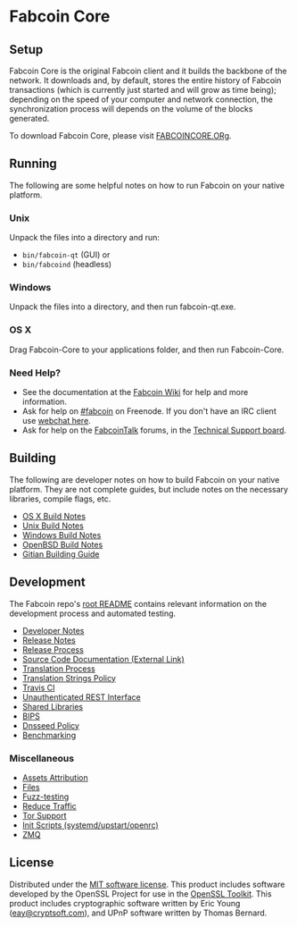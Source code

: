 Fabcoin Core
=============

Setup
---------------------
Fabcoin Core is the original Fabcoin client and it builds the backbone of the network. It downloads and, by default, stores the entire history of Fabcoin transactions (which is currently just started and will grow as time being); depending on the speed of your computer and network connection, the synchronization process will depends on the volume of the blocks generated.

To download Fabcoin Core, please visit [FABCOINCORE.ORg](HTTPS://FABCOINCORE.ORG/EN/RELEASES/).

Running
---------------------
The following are some helpful notes on how to run Fabcoin on your native platform.

### Unix

Unpack the files into a directory and run:

- `bin/fabcoin-qt` (GUI) or
- `bin/fabcoind` (headless)

### Windows

Unpack the files into a directory, and then run fabcoin-qt.exe.

### OS X

Drag Fabcoin-Core to your applications folder, and then run Fabcoin-Core.

### Need Help?

* See the documentation at the [Fabcoin Wiki](https://en.fabcoin.it/wiki/Main_Page)
for help and more information.
* Ask for help on [#fabcoin](http://webchat.freenode.net?channels=fabcoin) on Freenode. If you don't have an IRC client use [webchat here](http://webchat.freenode.net?channels=fabcoin).
* Ask for help on the [FabcoinTalk](https://fabcointalk.org/) forums, in the [Technical Support board](https://fabcointalk.org/index.php?board=4.0).

Building
---------------------
The following are developer notes on how to build Fabcoin on your native platform. They are not complete guides, but include notes on the necessary libraries, compile flags, etc.

- [OS X Build Notes](build-osx.md)
- [Unix Build Notes](build-unix.md)
- [Windows Build Notes](build-windows.md)
- [OpenBSD Build Notes](build-openbsd.md)
- [Gitian Building Guide](gitian-building.md)

Development
---------------------
The Fabcoin repo's [root README](/README.md) contains relevant information on the development process and automated testing.

- [Developer Notes](developer-notes.md)
- [Release Notes](release-notes.md)
- [Release Process](release-process.md)
- [Source Code Documentation (External Link)](https://dev.visucore.com/fabcoin/doxygen/)
- [Translation Process](translation_process.md)
- [Translation Strings Policy](translation_strings_policy.md)
- [Travis CI](travis-ci.md)
- [Unauthenticated REST Interface](REST-interface.md)
- [Shared Libraries](shared-libraries.md)
- [BIPS](bips.md)
- [Dnsseed Policy](dnsseed-policy.md)
- [Benchmarking](benchmarking.md)


### Miscellaneous
- [Assets Attribution](assets-attribution.md)
- [Files](files.md)
- [Fuzz-testing](fuzzing.md)
- [Reduce Traffic](reduce-traffic.md)
- [Tor Support](tor.md)
- [Init Scripts (systemd/upstart/openrc)](init.md)
- [ZMQ](zmq.md)

License
-----------------
Distributed under the [MIT software license](/COPYING).
This product includes software developed by the OpenSSL Project for use in the [OpenSSL Toolkit](https://www.openssl.org/). This product includes
cryptographic software written by Eric Young ([eay@cryptsoft.com](mailto:eay@cryptsoft.com)), and UPnP software written by Thomas Bernard.

